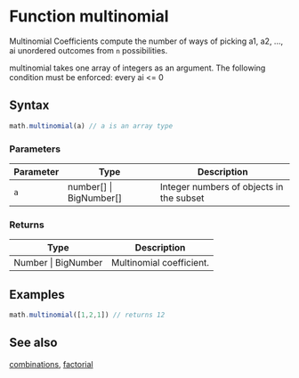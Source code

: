 <!-- Note: This file is automatically generated from source code comments. Changes made in this file will be overridden. -->

# Function multinomial

Multinomial Coefficients compute the number of ways of picking a1, a2, ..., ai unordered outcomes from `n` possibilities.

multinomial takes one array of integers as an argument.
The following condition must be enforced: every ai <= 0


## Syntax

```js
math.multinomial(a) // a is an array type
```

### Parameters

Parameter | Type | Description
--------- | ---- | -----------
`a` | number[] &#124; BigNumber[] | Integer numbers of objects in the subset

### Returns

Type | Description
---- | -----------
Number &#124; BigNumber | Multinomial coefficient.


## Examples

```js
math.multinomial([1,2,1]) // returns 12
```


## See also

[combinations](combinations.md),
[factorial](factorial.md)

